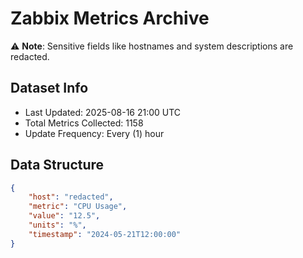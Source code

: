 # Zabbix Metrics Archive

⚠️ **Note**: Sensitive fields like hostnames and system descriptions are redacted.

## Dataset Info
- Last Updated: 2025-08-16 21:00 UTC
- Total Metrics Collected: 1158
- Update Frequency: Every (1) hour

## Data Structure
```json
{
    "host": "redacted",
    "metric": "CPU Usage",
    "value": "12.5",
    "units": "%",
    "timestamp": "2024-05-21T12:00:00"
}
```
